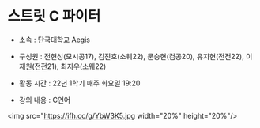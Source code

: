 스트릿 C 파이터
===========

+ 소속 : 단국대학교 Aegis

+ 구성원 : 전현성(모시공17), 김진호(소웨22), 문승현(컴공20), 유지현(전전22), 이재원(전전21), 최지우(소웨22)

+ 활동 시간 : 22년 1학기 매주 화요일 19:20

+ 강의 내용 : C언어

<img src="https://ifh.cc/g/YbW3K5.jpg  width="20%" height="20%"/>
